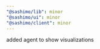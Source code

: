 ```yaml
---
"@sashimo/lib": minor
"@sashimo/ui": minor
"@sashimo/client": minor
---
```


added agent to show visualizations
